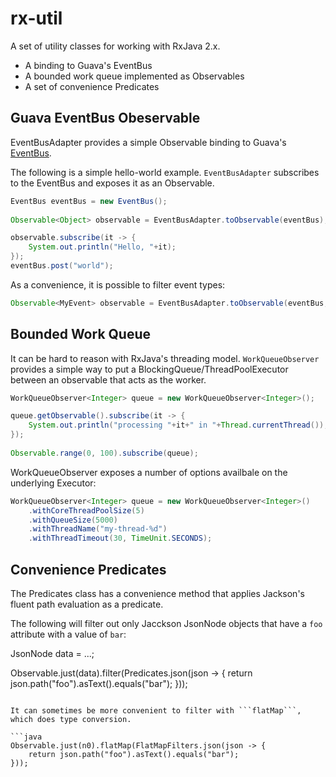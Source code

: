 # rx-util

A set of utility classes for working with RxJava 2.x.

* A binding to Guava's EventBus
* A bounded work queue implemented as Observables
* A set of convenience Predicates



## Guava EventBus Obeservable

EventBusAdapter provides a simple Observable binding to Guava's [EventBus](https://github.com/google/guava/wiki/EventBusExplained).

The following is a simple hello-world example.  ```EventBusAdapter``` subscribes to the EventBus and exposes it as an Observable.

```java
EventBus eventBus = new EventBus();
    
Observable<Object> observable = EventBusAdapter.toObservable(eventBus);

observable.subscribe(it -> {
    System.out.println("Hello, "+it);
});
eventBus.post("world");
```

As a convenience, it is possible to filter event types:

```java
Observable<MyEvent> observable = EventBusAdapter.toObservable(eventBus, MyEvent.class);
```

## Bounded Work Queue

It can be hard to reason with RxJava's threading model.  ```WorkQueueObserver``` provides a simple way to put a BlockingQueue/ThreadPoolExecutor 
between an observable that acts as the worker.  

```java
WorkQueueObserver<Integer> queue = new WorkQueueObserver<Integer>();

queue.getObservable().subscribe(it -> {
    System.out.println("processing "+it+" in "+Thread.currentThread());
});
    
Observable.range(0, 100).subscribe(queue);
```

WorkQueueObserver exposes a number of options availbale on the underlying Executor:

```java
WorkQueueObserver<Integer> queue = new WorkQueueObserver<Integer>()
    .withCoreThreadPoolSize(5)
    .withQueueSize(5000)
    .withThreadName("my-thread-%d")
    .withThreadTimeout(30, TimeUnit.SECONDS);
```

## Convenience Predicates

The Predicates class has a convenience method that applies Jackson's fluent path evaluation as a predicate.

The following will filter out only Jacckson JsonNode objects that have a ```foo``` attribute with a value of ```bar```:

JsonNode data = ...;

Observable.just(data).filter(Predicates.json(json -> {
    return json.path("foo").asText().equals("bar");
}));
```

It can sometimes be more convenient to filter with ```flatMap```, which does type conversion.

```java
Observable.just(n0).flatMap(FlatMapFilters.json(json -> {
    return json.path("foo").asText().equals("bar");
}));
```

